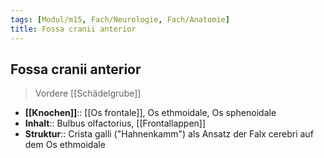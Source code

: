 ```yaml
---
tags: [Modul/m15, Fach/Neurologie, Fach/Anatomie]
title: Fossa cranii anterior
---
```

## Fossa cranii anterior
> Vordere [[Schädelgrube]]
- **[[Knochen]]**:: [[Os frontale]], Os ethmoidale, Os sphenoidale
- **Inhalt**:: Bulbus olfactorius, [[Frontallappen]]
- **Struktur**:: Crista galli ("Hahnenkamm") als Ansatz der Falx cerebri auf dem Os ethmoidale